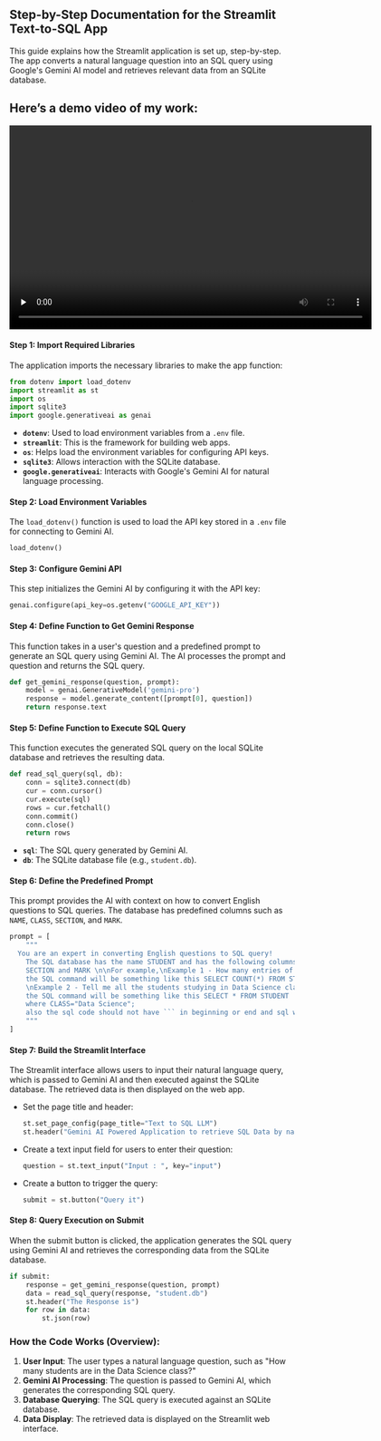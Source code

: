 ## Step-by-Step Documentation for the Streamlit Text-to-SQL App

This guide explains how the Streamlit application is set up, step-by-step. The app converts a natural language question into an SQL query using Google's Gemini AI model and retrieves relevant data from an SQLite database.

## Here’s a demo video of my work:

<video width="640" height="360" controls preload="none">
  <source src="/videos/Text-to-Sql-LLM.mp4" type="video/mp4">
  Your browser does not support the video tag.
</video>

#### **Step 1: Import Required Libraries**

The application imports the necessary libraries to make the app function:

```python
from dotenv import load_dotenv
import streamlit as st
import os
import sqlite3
import google.generativeai as genai
```

- **`dotenv`**: Used to load environment variables from a `.env` file.
- **`streamlit`**: This is the framework for building web apps.
- **`os`**: Helps load the environment variables for configuring API keys.
- **`sqlite3`**: Allows interaction with the SQLite database.
- **`google.generativeai`**: Interacts with Google's Gemini AI for natural language processing.

#### **Step 2: Load Environment Variables**

The `load_dotenv()` function is used to load the API key stored in a `.env` file for connecting to Gemini AI.

```python
load_dotenv()
```

#### **Step 3: Configure Gemini API**

This step initializes the Gemini AI by configuring it with the API key:

```python
genai.configure(api_key=os.getenv("GOOGLE_API_KEY"))
```

#### **Step 4: Define Function to Get Gemini Response**

This function takes in a user's question and a predefined prompt to generate an SQL query using Gemini AI. The AI processes the prompt and question and returns the SQL query.

```python
def get_gemini_response(question, prompt):
    model = genai.GenerativeModel('gemini-pro')
    response = model.generate_content([prompt[0], question])
    return response.text
```

#### **Step 5: Define Function to Execute SQL Query**

This function executes the generated SQL query on the local SQLite database and retrieves the resulting data.

```python
def read_sql_query(sql, db):
    conn = sqlite3.connect(db)
    cur = conn.cursor()
    cur.execute(sql)
    rows = cur.fetchall()
    conn.commit()
    conn.close()
    return rows
```

- **`sql`**: The SQL query generated by Gemini AI.
- **`db`**: The SQLite database file (e.g., `student.db`).

#### **Step 6: Define the Predefined Prompt**

This prompt provides the AI with context on how to convert English questions to SQL queries. The database has predefined columns such as `NAME`, `CLASS`, `SECTION`, and `MARK`.

````python
prompt = [
    """
  You are an expert in converting English questions to SQL query!
    The SQL database has the name STUDENT and has the following columns - NAME, CLASS,
    SECTION and MARK \n\nFor example,\nExample 1 - How many entries of records are present?,
    the SQL command will be something like this SELECT COUNT(*) FROM STUDENT ;
    \nExample 2 - Tell me all the students studying in Data Science class?,
    the SQL command will be something like this SELECT * FROM STUDENT
    where CLASS="Data Science";
    also the sql code should not have ``` in beginning or end and sql word in output
    """
]
````

#### **Step 7: Build the Streamlit Interface**

The Streamlit interface allows users to input their natural language query, which is passed to Gemini AI and then executed against the SQLite database. The retrieved data is then displayed on the web app.

- Set the page title and header:

  ```python
  st.set_page_config(page_title="Text to SQL LLM")
  st.header("Gemini AI Powered Application to retrieve SQL Data by natural Language")
  ```

- Create a text input field for users to enter their question:

  ```python
  question = st.text_input("Input : ", key="input")
  ```

- Create a button to trigger the query:
  ```python
  submit = st.button("Query it")
  ```

#### **Step 8: Query Execution on Submit**

When the submit button is clicked, the application generates the SQL query using Gemini AI and retrieves the corresponding data from the SQLite database.

```python
if submit:
    response = get_gemini_response(question, prompt)
    data = read_sql_query(response, "student.db")
    st.header("The Response is")
    for row in data:
        st.json(row)
```

### How the Code Works (Overview):

1. **User Input**: The user types a natural language question, such as "How many students are in the Data Science class?"
2. **Gemini AI Processing**: The question is passed to Gemini AI, which generates the corresponding SQL query.
3. **Database Querying**: The SQL query is executed against an SQLite database.
4. **Data Display**: The retrieved data is displayed on the Streamlit web interface.

